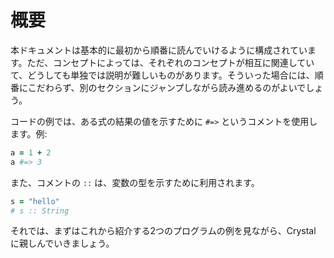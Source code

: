 # 概要

本ドキュメントは基本的に最初から順番に読んでいけるように構成されています。ただ、コンセプトによっては、それぞれのコンセプトが相互に関連していて、どうしても単独では説明が難しいものがあります。そういった場合には、順番にこだわらず、別のセクションにジャンプしながら読み進めるのがよいでしょう。

コードの例では、ある式の結果の値を示すために `#=>` というコメントを使用します。例:

```ruby
a = 1 + 2
a #=> 3
```

また、コメントの `::` は、変数の型を示すために利用されます。

```ruby
s = "hello"
# s :: String
```

それでは、まずはこれから紹介する2つのプログラムの例を見ながら、Crystal に親しんでいきましょう。
